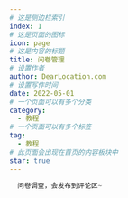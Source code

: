 ```yaml
---
# 这是侧边栏索引
index: 1
# 这是页面的图标
icon: page
# 这是内容的标题
title: 问卷管理
# 设置作者
author: DearLocation.com
# 设置写作时间
date: 2022-05-01
# 一个页面可以有多个分类
category:
  - 教程
# 一个页面可以有多个标签
tag:
  - 教程
# 此页面会出现在首页的内容板块中
star: true
---
```


```scss
  问卷调查，会发布到评论区~
```


